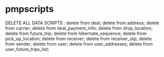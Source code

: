 # pmpscripts


DELETE ALL DATA SCRIPTS : 
delete from deal;
delete from address;
delete from carrier;
delete from deal_payment_info;
delete from drop_location;
delete from future_trip;
delete from hibernate_sequence;
delete from pick_up_location;
delete from receiver;
delete from receiver_otp;
delete from sender;
delete from user;
delete from user_addresses;
delete from user_future_trips_list;
